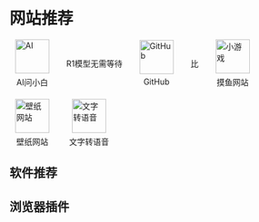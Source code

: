# 网站推荐

<div style="display: flex; flex-wrap: wrap; gap: 20px; align-items: center; justify-content: flex-start;">
<a href="https://www.wenxiaobai.com/" target="_blank" style="display: flex; flex-direction: column; align-items: center; width: 80px; text-decoration: none;">
    <img src="https://files.codelife.cc/icons/wenxiaobai.png?x-oss-process=image/resize,limit_0,m_fill,w_100,h_100/quality,q_92/format,webp" alt="AI" style="width: 60px; height: 60px; object-fit: contain; transition: transform 0.3s ease;" onmouseover="this.style.transform='scale(1.1)'" onmouseout="this.style.transform='scale(1)'">
    <span style="margin-top: 5px;">AI问小白</span>
  </a>
  R1模型无需等待

<a href="https://hellogithub.com/" target="_blank" style="display: flex; flex-direction: column; align-items: center; width: 80px; text-decoration: none;">
    <img src="https://hellogithub.com/favicon/apple-icon-57x57.png" alt="GitHub" style="width: 60px; height: 60px; object-fit: contain; transition: transform 0.3s ease;" onmouseover="this.style.transform='scale(1.1)'" onmouseout="this.style.transform='scale(1)'">
    <span style="margin-top: 5px;">GitHub</span>
  </a>
    比

  <a href="https://poki.com/zh" target="_blank" style="display: flex; flex-direction: column; align-items: center; width: 80px; text-decoration: none;">
    <img src="https://files.codelife.cc/website/5b4eb3c8b8148e442cb18f62.png" alt="小游戏" style="width: 60px; height: 60px; object-fit: contain; transition: transform 0.3s ease;" onmouseover="this.style.transform='scale(1.1)'" onmouseout="this.style.transform='scale(1)'">
    <span style="margin-top: 5px;">摸鱼网站</span>
  </a>
  
  <a href="https://haowallpaper.com/homeView" target="_blank" style="display: flex; flex-direction: column; align-items: center; width: 80px; text-decoration: none;">
    <img src="https://haowallpaper.com/favicon.ico" alt="壁纸网站" style="width: 60px; height: 60px; object-fit: contain; transition: transform 0.3s ease;" onmouseover="this.style.transform='scale(1.1)'" onmouseout="this.style.transform='scale(1)'">
    <span style="margin-top: 5px;">壁纸网站</span>
  </a>
  
  <a href="https://ttsmaker.cn/" target="_blank" style="display: flex; flex-direction: column; align-items: center; width: 80px; text-decoration: none;">
    <img src="https://ttsmaker.cn/static/v3_theme_01_asset/logo/favicon.ico" alt="文字转语音" style="width: 60px; height: 60px; object-fit: contain; transition: transform 0.3s ease;" onmouseover="this.style.transform='scale(1.1)'" onmouseout="this.style.transform='scale(1)'">
    <span style="margin-top: 5px;">文字转语音</span>
  </a>
</div>


## 软件推荐





## 浏览器插件
